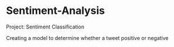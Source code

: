 # Sentiment-Analysis

Project: Sentiment Classification

Creating a model to determine whether a tweet positive or negative
